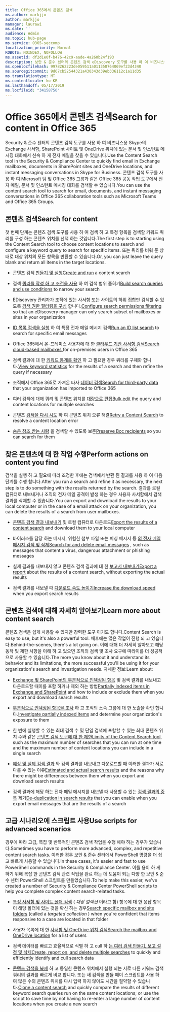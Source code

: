 ```yaml
---
title: Office 365에서 콘텐츠 검색
ms.author: markjjo
author: markjjo
manager: laurawi
ms.date: ''
audience: Admin
ms.topic: hub-page
ms.service: O365-seccomp
localization_priority: Normal
ROBOTS: NOINDEX, NOFOLLOW
ms.assetid: df2d1e0f-b476-42c9-aade-4a260b24f193
description: 보안 & 준수 센터의 콘텐츠 검색 eDiscovery 도구를 사용 하 여 비즈니스용 Skype의 Exchange 사서함, SharePoint 사이트 및 OneDrive 위치에 있는 문서 및 인스턴트 메시징 대화에서 신속 하 게 전자 메일을 찾을 수 있습니다.
ms.openlocfilehash: 9978262223de059511a011358764069ef23d4340
ms.sourcegitcommit: 9d67cb52544321a430343d39eb336112c1a11d35
ms.translationtype: MT
ms.contentlocale: ko-KR
ms.lasthandoff: 05/17/2019
ms.locfileid: "34158750"
---
```

# <a name="search-for-content-in-office-365"></a><span data-ttu-id="4b159-103">Office 365에서 콘텐츠 검색</span><span class="sxs-lookup"><span data-stu-id="4b159-103">Search for content in Office 365</span></span>

<span data-ttu-id="4b159-104">Security & 준수 센터의 콘텐츠 검색 도구를 사용 하 여 비즈니스용 Skype의 Exchange 사서함, SharePoint 사이트 및 OneDrive 위치에 있는 문서 및 인스턴트 메시징 대화에서 신속 하 게 전자 메일을 찾을 수 있습니다.</span><span class="sxs-lookup"><span data-stu-id="4b159-104">Use the Content Search tool in the Security & Compliance Center to quickly find email in Exchange mailboxes, documents in SharePoint sites and OneDrive locations, and instant messaging conversations in Skype for Business.</span></span> <span data-ttu-id="4b159-105">콘텐츠 검색 도구를 사용 하 여 Microsoft 팀 및 Office 365 그룹과 같은 Office 365 공동 작업 도구에서 전자 메일, 문서 및 인스턴트 메시징 대화를 검색할 수 있습니다.</span><span class="sxs-lookup"><span data-stu-id="4b159-105">You can use the content search tool to search for email, documents, and instant messaging conversations in Office 365 collaboration tools such as Microsoft Teams and Office 365 Groups.</span></span>
  
## <a name="search-for-content"></a><span data-ttu-id="4b159-106">콘텐츠 검색</span><span class="sxs-lookup"><span data-stu-id="4b159-106">Search for content</span></span>

<span data-ttu-id="4b159-107">첫 번째 단계는 콘텐츠 검색 도구를 사용 하 여 검색 하 고 특정 항목을 검색할 키워드 쿼리를 구성 하는 콘텐츠 위치를 선택 하는 것입니다.</span><span class="sxs-lookup"><span data-stu-id="4b159-107">The first step is to starting using the Content Search tool to choose content locations to search and configure a keyword query to search for specific items.</span></span> <span data-ttu-id="4b159-108">또는 쿼리를 비워 둔 상태로 대상 위치의 모든 항목을 반환할 수 있습니다.</span><span class="sxs-lookup"><span data-stu-id="4b159-108">Or, you can just leave the query blank and return all items in the target locations.</span></span>
  
- <span data-ttu-id="4b159-109">콘텐츠 검색 [만들기 및 실행](content-search.md)</span><span class="sxs-lookup"><span data-stu-id="4b159-109">[Create and run](content-search.md) a content search</span></span> 
    
- <span data-ttu-id="4b159-110">검색 [쿼리를 작성 하 고 조건을 사용](keyword-queries-and-search-conditions.md) 하 여 검색 범위 좁히기</span><span class="sxs-lookup"><span data-stu-id="4b159-110">[Build search queries and use conditions](keyword-queries-and-search-conditions.md) to narrow your search</span></span> 
    
- <span data-ttu-id="4b159-111">EDiscovery 관리자가 조직에 있는 사서함 또는 사이트의 하위 집합만 검색할 수 있도록 [검색 권한 필터링을 구성](permissions-filtering-for-content-search.md) 합니다.</span><span class="sxs-lookup"><span data-stu-id="4b159-111">[Configure search permissions filtering](permissions-filtering-for-content-search.md) so that an eDiscovery manager can only search subset of mailboxes or sites in your organization</span></span> 
    
- <span data-ttu-id="4b159-112">[ID 목록 검색을 실행](csv-file-for-an-id-list-content-search.md) 하 여 특정 전자 메일 메시지 검색</span><span class="sxs-lookup"><span data-stu-id="4b159-112">[Run an ID list search](csv-file-for-an-id-list-content-search.md) to search for specific email messages</span></span> 
    
- <span data-ttu-id="4b159-113">Office 365에서 온-프레미스 사용자에 대 한 [클라우드 기반 사서함 검색](search-cloud-based-mailboxes-for-on-premises-users.md)</span><span class="sxs-lookup"><span data-stu-id="4b159-113">[Search cloud-based mailboxes ](search-cloud-based-mailboxes-for-on-premises-users.md) for on-premises users in Office 365</span></span>

- <span data-ttu-id="4b159-114">검색 결과에 대 한 [키워드 통계를 확인](view-keyword-statistics-for-content-search.md) 하 고 필요한 경우 쿼리를 구체화 합니다.</span><span class="sxs-lookup"><span data-stu-id="4b159-114">[View keyword statistics](view-keyword-statistics-for-content-search.md) for the results of a search and then refine the query if necessary</span></span> 
    
- <span data-ttu-id="4b159-115">조직에서 Office 365로 가져온 타사 [데이터 검색](use-content-search-to-search-third-party-data-that-was-imported.md)</span><span class="sxs-lookup"><span data-stu-id="4b159-115">[Search for third-party data](use-content-search-to-search-third-party-data-that-was-imported.md) that your organization has imported to Office 365</span></span> 
    
- <span data-ttu-id="4b159-116">여러 검색에 대해 쿼리 및 콘텐츠 위치를 [대량으로 편집](bulk-edit-content-searches.md)</span><span class="sxs-lookup"><span data-stu-id="4b159-116">[Bulk edit](bulk-edit-content-searches.md) the query and content locations for multiple searches</span></span> 
    
- <span data-ttu-id="4b159-117">콘텐츠 [검색을 다시 시도](retry-failed-content-search.md) 하 여 콘텐츠 위치 오류 해결</span><span class="sxs-lookup"><span data-stu-id="4b159-117">[Retry a Content Search](retry-failed-content-search.md) to resolve a content location error</span></span>

- <span data-ttu-id="4b159-118">[숨은 참조 받는 사람](https://docs.microsoft.com/exchange/policy-and-compliance/holds/preserve-bcc-recipients-and-group-members) 을 검색할 수 있도록 보존</span><span class="sxs-lookup"><span data-stu-id="4b159-118">[Preserve Bcc recipients](https://docs.microsoft.com/exchange/policy-and-compliance/holds/preserve-bcc-recipients-and-group-members) so you can search for them</span></span> 


## <a name="perform-actions-on-content-you-find"></a><span data-ttu-id="4b159-119">찾은 콘텐츠에 대 한 작업 수행</span><span class="sxs-lookup"><span data-stu-id="4b159-119">Perform actions on content you find</span></span>

<span data-ttu-id="4b159-120">검색을 실행 하 고 필요에 따라 조정한 후에는 검색에서 반환 된 결과를 사용 하 여 다음 단계를 수행 합니다.</span><span class="sxs-lookup"><span data-stu-id="4b159-120">After you run a search and refine it as necessary, the next step is to do something with the results returned by the search.</span></span> <span data-ttu-id="4b159-121">결과를 로컬 컴퓨터로 내보내거나 조직의 전자 메일 공격이 발생 하는 경우 사용자 사서함에서 검색 결과를 삭제할 수 있습니다.</span><span class="sxs-lookup"><span data-stu-id="4b159-121">You can export and download the results to your local computer or in the case of a email attack on your organization, you can delete the results of a search from user mailboxes.</span></span>
  
- <span data-ttu-id="4b159-122">[콘텐츠 검색 결과 내보내기](export-search-results.md) 및 로컬 컴퓨터로 다운로드</span><span class="sxs-lookup"><span data-stu-id="4b159-122">[Export the results of a content search](export-search-results.md) and download them to your local computer</span></span> 
    
- <span data-ttu-id="4b159-123">바이러스를 담당 하는 메시지, 위험한 첨부 파일 또는 피싱 메시지 등 [의 전자 메일 메시지 검색 및 삭제](search-for-and-delete-messages-in-your-organization.md)</span><span class="sxs-lookup"><span data-stu-id="4b159-123">[Search for and delete email messages](search-for-and-delete-messages-in-your-organization.md) , such as messages that content a virus, dangerous attachment or phishing messages</span></span> 
    
- <span data-ttu-id="4b159-124">실제 결과를 내보내지 않고 콘텐츠 검색 결과에 대 한 [보고서 내보내기](export-a-content-search-report.md)</span><span class="sxs-lookup"><span data-stu-id="4b159-124">[Export a report](export-a-content-search-report.md) about the results of a content search, without exporting the actual results</span></span> 
    
- <span data-ttu-id="4b159-125">검색 결과를 내보낼 때 [다운로드 속도 높이기](increase-download-speeds-when-exporting-ediscovery-results.md)</span><span class="sxs-lookup"><span data-stu-id="4b159-125">[Increase the download speed](increase-download-speeds-when-exporting-ediscovery-results.md) when you export search results</span></span> 
    
## <a name="learn-more-about-content-search"></a><span data-ttu-id="4b159-126">콘텐츠 검색에 대해 자세히 알아보기</span><span class="sxs-lookup"><span data-stu-id="4b159-126">Learn more about content search</span></span>

<span data-ttu-id="4b159-127">콘텐츠 검색은 쉽게 사용할 수 있지만 강력한 도구 이기도 합니다.</span><span class="sxs-lookup"><span data-stu-id="4b159-127">Content Search is easy to use, but it's also a powerful tool.</span></span> <span data-ttu-id="4b159-128">배후에는 많은 작업이 진행 되 고 있습니다.</span><span class="sxs-lookup"><span data-stu-id="4b159-128">Behind-the-scenes, there's a lot going on.</span></span> <span data-ttu-id="4b159-129">이에 대해 더 자세히 알아보고 해당 동작 및 제한 사항을 이해 하 고 있으면 조직의 검색 및 조사 요구에 따라이를 더 성공적으로 사용할 수 있습니다.</span><span class="sxs-lookup"><span data-stu-id="4b159-129">The more you know about it and understand its behavior and its limitations, the more successful you'll be using it for your organization's search and investigation needs.</span></span> <span data-ttu-id="4b159-130">자세한 정보:</span><span class="sxs-lookup"><span data-stu-id="4b159-130">Learn about:</span></span>
  
- <span data-ttu-id="4b159-131">[Exchange 및 SharePoint의 부분적으로 인덱싱된 항목](partially-indexed-items-in-content-search.md) 및 검색 결과를 내보내고 다운로드할 때이를 포함 하거나 제외 하는 방법</span><span class="sxs-lookup"><span data-stu-id="4b159-131">[Partially indexed items in Exchange and SharePoint](partially-indexed-items-in-content-search.md) and how to include or exclude them when you export and download search results</span></span> 
    
- <span data-ttu-id="4b159-132">[부분적으로 인덱싱된 항목을 조사](investigating-partially-indexed-items-in-ediscovery.md) 하 고 조직의 소속 그룹에 대 한 노출을 확인 합니다.</span><span class="sxs-lookup"><span data-stu-id="4b159-132">[Investigate partially indexed items](investigating-partially-indexed-items-in-ediscovery.md) and determine your organization's exposure to them</span></span> 
    
- <span data-ttu-id="4b159-133">한 번에 실행할 수 있는 최대 검색 수 및 단일 검색에 포함할 수 있는 최대 콘텐츠 위치 수와 같은 [콘텐츠 검색 도구에 대 한 제한](limits-for-content-search.md)</span><span class="sxs-lookup"><span data-stu-id="4b159-133">[Limits of the Content Search tool](limits-for-content-search.md), such as the maximum number of searches that you can run at one time and the maximum number of content locations you can include in a single search</span></span> 
    
- <span data-ttu-id="4b159-134">[예상 및 실제 검색 결과](differences-between-estimated-and-actual-ediscovery-search-results.md) 와 검색 결과를 내보내고 다운로드할 때 이러한 결과가 서로 다를 수 있는 이유</span><span class="sxs-lookup"><span data-stu-id="4b159-134">[Estimated and actual search results](differences-between-estimated-and-actual-ediscovery-search-results.md) and the reasons why there might be differences between them when you export and download search results</span></span> 
    
- <span data-ttu-id="4b159-135">검색 결과에 해당 하는 전자 메일 메시지를 내보낼 때 사용할 수 있는 [검색 결과의 중복](de-duplication-in-ediscovery-search-results.md) 제거</span><span class="sxs-lookup"><span data-stu-id="4b159-135">[De-duplication in search results](de-duplication-in-ediscovery-search-results.md) that you can enable when you export email messages that are the results of a search</span></span> 
    
## <a name="use-scripts-for-advanced-scenarios"></a><span data-ttu-id="4b159-136">고급 시나리오에 스크립트 사용</span><span class="sxs-lookup"><span data-stu-id="4b159-136">Use scripts for advanced scenarios</span></span>

<span data-ttu-id="4b159-137">경우에 따라 고급, 복잡 및 반복적인 콘텐츠 검색 작업을 수행 해야 하는 경우가 있습니다.</span><span class="sxs-lookup"><span data-stu-id="4b159-137">Sometimes you have to perform more advanced, complex, and repetitive content search tasks.</span></span> <span data-ttu-id="4b159-138">이러한 경우 보안 & 준수 센터에서 PowerShell 명령을 더 쉽고 빠르게 사용할 수 있습니다.</span><span class="sxs-lookup"><span data-stu-id="4b159-138">In these cases, it's easier and fast to use PowerShell commands in the Security & Compliance Center.</span></span> <span data-ttu-id="4b159-139">이를 용이 하 게 하기 위해 복잡 한 콘텐츠 검색 관련 작업을 완료 하는 데 도움이 되는 다양 한 보안 & 준수 센터 PowerShell 스크립트를 만들었습니다.</span><span class="sxs-lookup"><span data-stu-id="4b159-139">To help make this easier, we've created a number of Security & Compliance Center PowerShell scripts to help you complete complex content search-related tasks.</span></span>
  
- <span data-ttu-id="4b159-140">[특정 사서함 및 사이트 폴더 검색](use-content-search-for-targeted-collections.md) ( *대상 컬렉션* 이라고 함) 항목에 대 한 응답 항목이 해당 폴더에 있는 것을 확신 하는 경우</span><span class="sxs-lookup"><span data-stu-id="4b159-140">[Search specific mailbox and site folders](use-content-search-for-targeted-collections.md) (called a  *targeted collection*  ) when you're confident that items responsive to a case are located in that folder</span></span> 
    
- <span data-ttu-id="4b159-141">사용자 목록에 대 한 [사서함 및 OneDrive 위치 검색](search-the-mailbox-and-onedrive-for-business-for-a-list-of-users.md)</span><span class="sxs-lookup"><span data-stu-id="4b159-141">[Search the mailbox and OneDrive location](search-the-mailbox-and-onedrive-for-business-for-a-list-of-users.md) for a list of users</span></span> 
    
- <span data-ttu-id="4b159-142">검색 데이터를 빠르고 효율적으로 식별 하 고 cull 하 [는 여러 검색 만들기, 보고 설정 및 삭제](create-report-on-and-delete-multiple-content-searches.md)</span><span class="sxs-lookup"><span data-stu-id="4b159-142">[Create, report on, and delete multiple searches](create-report-on-and-delete-multiple-content-searches.md) to quickly and efficiently identify and cull search data</span></span> 
    
- <span data-ttu-id="4b159-143">[콘텐츠 검색을 복제](clone-a-content-search.md) 하 고 동일한 콘텐츠 위치에서 실행 되는 서로 다른 키워드 검색 쿼리의 결과를 빠르게 비교 합니다. 또는 새 검색을 만들 때이 스크립트를 사용 하 여 많은 수의 콘텐츠 위치를 다시 입력 하지 않아도 시간을 절약할 수 있습니다.</span><span class="sxs-lookup"><span data-stu-id="4b159-143">[Clone a content search](clone-a-content-search.md) and quickly compare the results of different keyword search queries run on the same content locations; or use the script to save time by not having to re-enter a large number of content locations when you create a new search</span></span> 
    

